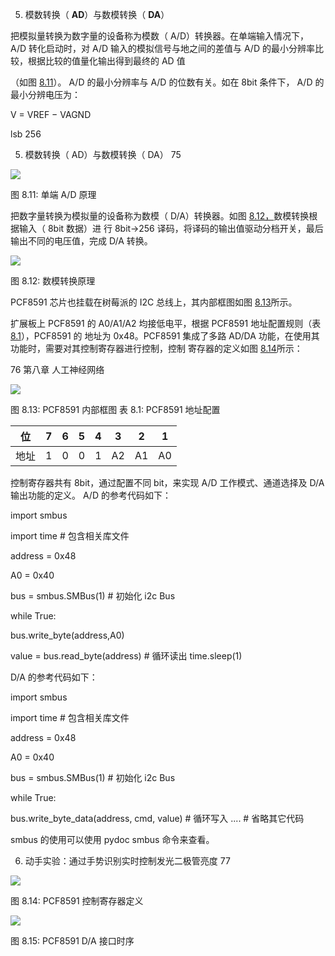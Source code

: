 5. 模数转换（<a name="_page79_x72.00_y656.95"></a> **AD**）与数模转换（ **DA**）

把模拟量转换为数字量的设备称为模数（ A/D）转换器。在单端输入情况下， A/D 转化启动时，对 A/D 输入的模拟信号与地之间的差值与 A/D 的最小分辨率比较，根据比较的值量化输出得到最终的 AD 值

（如图 [8.11](#_page80_x72.00_y64.23)）。 A/D 的最小分辨率与 A/D 的位数有关。如在 8bit 条件下， A/D 的最小分辨电压为：

V = VREF − VAGND

lsb 256


5. 模数转换（ AD）与数模转换（ DA） 75

![](Aspose.Words.b353301d-f3c7-44fc-a0ef-0183eb531768.119.jpeg)

<a name="_page80_x72.00_y64.23"></a>图 8.11: 单端 A/D 原理

把数字量转换为模拟量的设备称为数模（ D/A）转换器。如图 [8.12，](#_page80_x72.00_y425.23)数模转换根据输入（ 8bit 数据）进 行 8bit->256 译码，将译码的输出值驱动分档开关，最后输出不同的电压值，完成 D/A 转换。

![](Aspose.Words.b353301d-f3c7-44fc-a0ef-0183eb531768.120.png)

<a name="_page80_x72.00_y425.23"></a>图 8.12: 数模转换原理

PCF8591 芯片也挂载在树莓派的 I2C 总线上，其内部框图如图 [8.13](#_page81_x72.00_y64.23)所示。

扩展板上 PCF8591 的 A0/A1/A2 均接低电平，根据 PCF8591 地址配置规则（表 [8.1](#_page81_x72.00_y338.63)），PCF8591 的 地址为 0x48。PCF8591 集成了多路 AD/DA 功能，在使用其功能时，需要对其控制寄存器进行控制，控制 寄存器的定义如图 [8.14](#_page82_x72.00_y64.23)所示：

76 第八章 人工神经网络

![](Aspose.Words.b353301d-f3c7-44fc-a0ef-0183eb531768.121.jpeg)

<a name="_page81_x72.00_y64.23"></a>图 8.13: PCF8591 内部框图 <a name="_page81_x72.00_y338.63"></a>表 8.1: PCF8591 地址配置



| 位   | 7   | 6   | 5   | 4   | 3   | 2   | 1   |
| ---- | --- | --- | --- | --- | --- | --- | --- |
| 地址 | 1   | 0   | 0   | 1   | A2  | A1  | A0  |

控制寄存器共有 8bit，通过配置不同 bit，来实现 A/D 工作模式、通道选择及 D/A 输出功能的定义。 A/D 的参考代码如下：

import smbus

import time # 包含相关库文件

address = 0x48

A0 = 0x40

bus = smbus.SMBus(1) # 初始化 i2c Bus

while True:

bus.write\_byte(address,A0)

value = bus.read\_byte(address) # 循环读出 time.sleep(1)

D/A 的参考代码如下：

import smbus

import time # 包含相关库文件

address = 0x48

A0 = 0x40

bus = smbus.SMBus(1) # 初始化 i2c Bus

while True:

bus.write\_byte\_data(address, cmd, value) # 循环写入 .... # 省略其它代码

smbus 的使用可以使用 pydoc smbus 命令来查看。

6. 动手实验：通过手势识别实时控制发光二极管亮度 77

![](Aspose.Words.b353301d-f3c7-44fc-a0ef-0183eb531768.122.jpeg)

<a name="_page82_x72.00_y64.23"></a>图 8.14: PCF8591 控制寄存器定义

![](Aspose.Words.b353301d-f3c7-44fc-a0ef-0183eb531768.123.png)

图 8.15: PCF8591 D/A 接口时序

